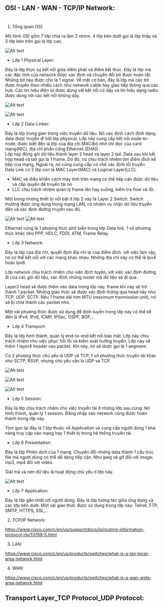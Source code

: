 ## OSI - LAN - WAN - TCP/IP Network:
#
1. Tổng quan OSI:

Mô hình OSI gồm 7 lớp chia ra làm 2 nhóm. 4 lớp bên dưới gọi là lớp thấp và 3 lớp bên trên gọi là lớp cao.

![Alt text](image-1.png)

* Lớp 1 Physical Layer:

Đây là lớp thực sự kết nối giữa diểm phát và điểm kết thúc. Đây là lớp mà các đặc tính của network được xác định và chuyển đổi bit được hoàn tất. Những bit này được cho là 1 signal. Về mặt cơ bản, đây là lớp mà các bit được truyền theo nhiều cách như network cable hay giao tiếp thông qua các hub. Các  tín hiệu điện tử được dùng với kết nối có dậy và tín hiệu dạng radio được dùng với các kết nối không dây.

![Alt text](image-2.png)

![Alt text](image-3.png)

* Lớp 2 Data-Linker:

Đây là lớp trung gian trong việc truyền dữ liệu. Nó xác định cách định dạng data được truyền đi bởi lớp physical. Lớp này cung cấp kết nối node-to-node, được biết đến là lớp của địa chỉ MAC(bộ nhớ chỉ đọc của card mạng(NIC), địa chỉ phần cứng Ethernet (EHA)). <br>
Lớp naỳ đóng gói dữ liệu thành layer 2 head và layer 2 tail. Data sau khi kết hợp head và  tail gọi là 1 frame. Do đó, nó chịu trách nhiệm tìm điểm đích kế tiếp của mạng. Ngoài ra, nó cũng cung cấp cơ chế xác định lỗi truyền <br>
Data Link có 2 lớp con là MAC Layer(MAC) và Logical Layer(LLC).
* MAC sẽ điều khiển cách máy tính trên mạng có thể tiếp cận được dữ liệu và cấp quyền để truyền tải nó
* LLC chịu trách nhiệm quản lý frame lên hay xuống, kiểm tra flow và lỗi.

Một trong những thiết bị nổi bật ở lớp 2 này là Layer 2 Switch. Switch thường được ứng dụng trong mạng LAN, có nhiệm vụ nhận dữ liệu truyền đến và xác định đường truyền sau đó.

![Alt text](image-4.png)
![Alt text](image-5.png)


Ethernet cũng là 1 phương thức phổ biến trong lớp Data link. 1 số phương thức khác như PPP, HDLC, FDDI, ATM, Frame Relay.

* Lớp 3 Network:

Đây là lớp của địa chỉ, quyết định địa chỉ ip của điểm đích. với việc làm vậy, nó có thể kết nối với các mạng khác nhau. Những địa chỉ này có thể là Ipv4 hoặc Ipv6.

Lớp network chịu trách nhiệm cho việc định tuyến, với việc xác định đường đi của các gói dữ liệu, xác định những router mà dữ liệu sẽ đi qua. 

Layer3 head sẽ được thêm vào data trong lớp này. frame khi này sẽ trở thành 1 packet. Những giao thức sẽ được xác định thông qua head này như TCP, UDP, SCTP. Nếu 1 frame dài hơn MTU (maximum tranmission unit), nó sẽ bị chia thành các packet nhỏ. 

Một vài phương thức được sử dụng để định tuyến trong lớp này có thể kể đến là IPv4, IPv6, ICMP, IPSec, OSPF, BGP,..

* Lớp 4 Transport: 

Đây là lớp hình thành, quản lý end-to-end kết nối bảo mật. Lớp này chịu trách nhiệm cho việc phục hồi lỗi và kiểm soát hướng truyền. Lớp nay sẽ thêm 1 layer4 header vào packet. Khi này, nó sẽ dược gọi là 1 segment.

Có 2 phương thức chủ yếu là UDP và TCP, 1 số phương thức truyền tải khác như SCTP, RSVP, nhưng chủ yếu vẫn là UDP và TCP. 

![Alt text](image-6.png)

![Alt text](image-7.png)

![Alt text](image-8.png)

* Lớp 5 Session:

Đây là lớp chịu trách nhệm cho việc truyền tải ở những lớp sau cùng. Nó hình thành, quản lý 1 session. Đăng nhập vào network cũng được hoàn thành trong lớp này. 

Tóm gọn lại đây là 1 lớp thuộc về Application và cung cấp người dùng 1 khả năng truy cập vào mạng hay 1 thiết bị trong hệ thống truyền tải.

* Lớp 6 Presentation: 

Đây là lớp Phiên dịch của 1 mạng. Chuyển đổi những data thành 1 cấu trúc file mà người dùng có thể dễ dàng tiếp cận. Như jpeg và gif đối với image; mp3, mp4 đối với video. 

Giải mã và nén dữ liệu là hoạt động chủ yếu ở lớp này.

![Alt text](image-9.png)

* Lớp 7 Application:

Đây là lớp gần nhất với người dùng. Đây là lớp tương tác giữa ứng dụng và các lớp bên dưới. Một vài giao thức được sử dụng trong lớp  này: Telnet, FTP, SMTP, HTTPS, SSL,..

2. TCP/IP Network: 


https://www.cisco.com/c/en/us/support/docs/ip/routing-information-protocol-rip/13769-5.html



3. LAN:

https://www.cisco.com/c/en/us/products/switches/what-is-a-lan-local-area-network.html

4. WAN:

https://www.cisco.com/c/en/us/products/switches/what-is-a-wan-wide-area-network.html

## Transport Layer_TCP Protocol_UDP Protocol:
#